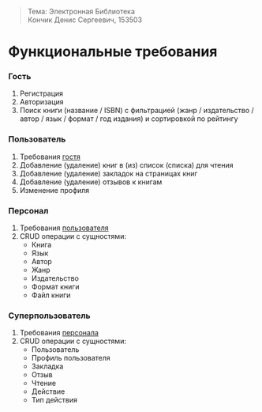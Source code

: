 >Тема: Электронная Библиотека  
>Кончик Денис Сергеевич, 153503


# Функциональные требования
### Гость
1. Регистрация
2. Авторизация
3. Поиск книги (название / ISBN) с фильтрацией (жанр / издательство / автор / язык / формат / год издания) и сортировкой по рейтингу

### Пользователь
1. Требования [гостя](#гость)
2. Добавление (удаление) книг в (из) список (списка) для чтения
3. Добавление (удаление) закладок на страницах книг
4. Добавление (удаление) отзывов к книгам
5. Изменение профиля

### Персонал
1. Требования [пользователя](#пользователь)
2. CRUD операции с сущностями:
   - Книга
   - Язык
   - Автор
   - Жанр
   - Издательство
   - Формат книги
   - Файл книги


### Суперпользователь
1. Требования [персонала](#персонал)
2. CRUD операции с сущностями:
   - Пользователь
   - Профиль пользователя
   - Закладка
   - Отзыв
   - Чтение
   - Действие
   - Тип действия